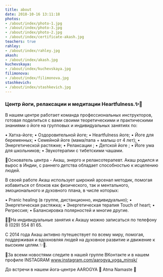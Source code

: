 ```yaml
---
title: about
date: 2018-10-16 13:11:18
photos:
- /about/index/photo-1.jpg
- /about/index/photo-3.jpg
- /about/index/photo-2.jpg
- /about/index/certificate-akash.jpg
teachers: true
rahley:
- /about/index/rahley.jpg
akash:
- /about/index/akash.jpg
kuchevskaya:
- /about/index/kuchevskaya.jpg
filimonova:
- /about/index/filimonova.jpg
stashkevich:
- /about/index/stashkevich.jpg
---
```


### Центр йоги, релаксации и медитации Heartfulness.✨🙏

В нашем центре работает команда профессиональных инструкторов, готовая поделиться с вами своими теоретическими и практическими знаниями о йоге на групповых и индивидуальных занятиях по:

• Хатха-йоге;
• Оздоровительной йоге;
• Heartfulness йоге;
• Йоге для беременных;
• Семейной йоге (мама/папа + малыш от 4 лет);
• Энергетической растяжке;
• Релаксации ;
• Детской йоге ;
• Йоге ума для школьников;
• Звукотерапии с тибетскими чашами.

🙏Основатель центра - Акаш, энерго и релаксотерапевт.
Акаш родился и вырос в Индии, с раннего детства обладает способностью к исцелению людей.

В своей работе Акаш использует широкий арсенал методик, помогая избавиться от блоков как физического, так и ментального, эмоционального и духовного плана, в числе которых:

• Pranic healing (в группе, дистанционно, индивидуально);
• Энергетическая растяжка;
• Энергетическая терапия Touch of heart;
• Регрессия;
• Балансировка полярностей и многие другие.

✍🏻На индивидуальные занятия к Акашу можно записаться по телефону 8 (029) 554 81 65.

С 2014 года Акаш активно путешествует по всему миру, помогая, поддерживая и вдохновляя людей на духовное развитие и движение к высоким целям.✨🙏.

🙏За всеми новостями следите в нашей группе ВКонтакте и в нашем профиле INSTAGRAM www.instagram.com/aarogya_yoga_minsk/

До встречи в нашем йога-центре AAROGYA 💛 Atma Namaste 🙏
